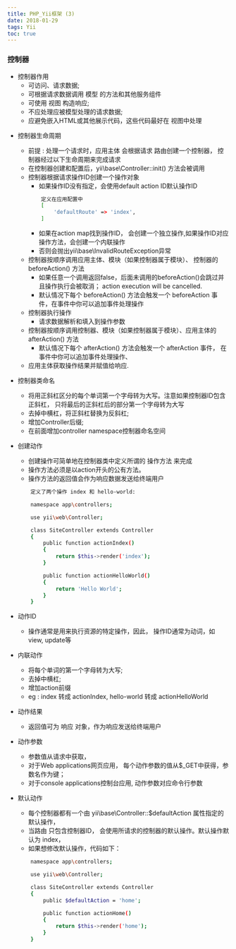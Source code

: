 ```yaml
---
title: PHP_Yii框架 (3)
date: 2018-01-29
tags: Yii
toc: true
---
```


### 控制器

- 控制器作用
    * 可访问、请求数据;
    * 可根据请求数据调用 模型 的方法和其他服务组件
    * 可使用 视图 构造响应;
    * 不应处理应被模型处理的请求数据;
    * 应避免嵌入HTML或其他展示代码，这些代码最好在 视图中处理

<!-- more -->

- 控制器生命周期
    * 前提 : 处理一个请求时，应用主体 会根据请求 路由创建一个控制器， 控制器经过以下生命周期来完成请求
    * 在控制器创建和配置后，yii\base\Controller::init() 方法会被调用
    * 控制器根据请求操作ID创建一个操作对象
        * 如果操作ID没有指定，会使用default action ID默认操作ID
        ```bash
            定义在应用配置中
            [
                'defaultRoute' => 'index',
            ]
        ```
        * 如果在action map找到操作ID， 会创建一个独立操作,如果操作ID对应操作方法，会创建一个内联操作
        * 否则会抛出yii\base\InvalidRouteException异常
    * 控制器按顺序调用应用主体、模块（如果控制器属于模块）、 控制器的 beforeAction() 方法
        * 如果任意一个调用返回false，后面未调用的beforeAction()会跳过并且操作执行会被取消； action execution will be cancelled.
        * 默认情况下每个 beforeAction() 方法会触发一个 beforeAction 事件，在事件中你可以追加事件处理操作
    * 控制器执行操作
        * 请求数据解析和填入到操作参数
    * 控制器按顺序调用控制器、模块（如果控制器属于模块）、应用主体的 afterAction() 方法
        * 默认情况下每个 afterAction() 方法会触发一个 afterAction 事件， 在事件中你可以追加事件处理操作、
    * 应用主体获取操作结果并赋值给响应.

- 控制器类命名
    * 将用正斜杠区分的每个单词第一个字母转为大写。注意如果控制器ID包含正斜杠， 只将最后的正斜杠后的部分第一个字母转为大写
    * 去掉中横杠，将正斜杠替换为反斜杠;
    * 增加Controller后缀;
    * 在前面增加controller namespace控制器命名空间

- 创建动作
    * 创建操作可简单地在控制器类中定义所谓的 操作方法 来完成
    * 操作方法必须是以action开头的公有方法。 
    * 操作方法的返回值会作为响应数据发送给终端用户
    ```bash
        定义了两个操作 index 和 hello-world:

        namespace app\controllers;

        use yii\web\Controller;

        class SiteController extends Controller
        {
            public function actionIndex()
            {
                return $this->render('index');
            }

            public function actionHelloWorld()
            {
                return 'Hello World';
            }
        }
    ```

- 动作ID
    * 操作通常是用来执行资源的特定操作，因此， 操作ID通常为动词，如view, update等

- 内联动作
    * 将每个单词的第一个字母转为大写;
    * 去掉中横杠;
    * 增加action前缀
    * eg : index 转成 actionIndex, hello-world 转成 actionHelloWorld

- 动作结果
    * 返回值可为 响应 对象，作为响应发送给终端用户

- 动作参数
    *  参数值从请求中获取，
    * 对于Web applications网页应用， 每个动作参数的值从$_GET中获得，参数名作为键； 
    * 对于console applications控制台应用, 动作参数对应命令行参数

- 默认动作
    * 每个控制器都有一个由 yii\base\Controller::$defaultAction 属性指定的默认操作， 
    * 当路由 只包含控制器ID， 会使用所请求的控制器的默认操作。默认操作默认为 index，
    * 如果想修改默认操作，代码如下：
    ```bash
        namespace app\controllers;

        use yii\web\Controller;

        class SiteController extends Controller
        {
            public $defaultAction = 'home';

            public function actionHome()
            {
                return $this->render('home');
            }
        }
    ```
